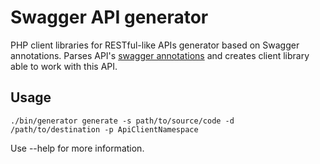 # Swagger API generator
PHP client libraries for RESTful-like APIs generator based on Swagger annotations. Parses API's [swagger annotations](https://github.com/zircote/swagger-php) and creates client library able to work with this API.

## Usage
`./bin/generator generate -s path/to/source/code -d /path/to/destination -p ApiClientNamespace`

Use --help for more information.
